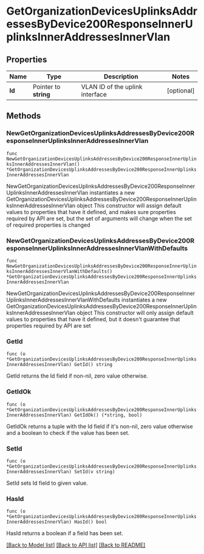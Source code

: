 # GetOrganizationDevicesUplinksAddressesByDevice200ResponseInnerUplinksInnerAddressesInnerVlan

## Properties

Name | Type | Description | Notes
------------ | ------------- | ------------- | -------------
**Id** | Pointer to **string** | VLAN ID of the uplink interface | [optional] 

## Methods

### NewGetOrganizationDevicesUplinksAddressesByDevice200ResponseInnerUplinksInnerAddressesInnerVlan

`func NewGetOrganizationDevicesUplinksAddressesByDevice200ResponseInnerUplinksInnerAddressesInnerVlan() *GetOrganizationDevicesUplinksAddressesByDevice200ResponseInnerUplinksInnerAddressesInnerVlan`

NewGetOrganizationDevicesUplinksAddressesByDevice200ResponseInnerUplinksInnerAddressesInnerVlan instantiates a new GetOrganizationDevicesUplinksAddressesByDevice200ResponseInnerUplinksInnerAddressesInnerVlan object
This constructor will assign default values to properties that have it defined,
and makes sure properties required by API are set, but the set of arguments
will change when the set of required properties is changed

### NewGetOrganizationDevicesUplinksAddressesByDevice200ResponseInnerUplinksInnerAddressesInnerVlanWithDefaults

`func NewGetOrganizationDevicesUplinksAddressesByDevice200ResponseInnerUplinksInnerAddressesInnerVlanWithDefaults() *GetOrganizationDevicesUplinksAddressesByDevice200ResponseInnerUplinksInnerAddressesInnerVlan`

NewGetOrganizationDevicesUplinksAddressesByDevice200ResponseInnerUplinksInnerAddressesInnerVlanWithDefaults instantiates a new GetOrganizationDevicesUplinksAddressesByDevice200ResponseInnerUplinksInnerAddressesInnerVlan object
This constructor will only assign default values to properties that have it defined,
but it doesn't guarantee that properties required by API are set

### GetId

`func (o *GetOrganizationDevicesUplinksAddressesByDevice200ResponseInnerUplinksInnerAddressesInnerVlan) GetId() string`

GetId returns the Id field if non-nil, zero value otherwise.

### GetIdOk

`func (o *GetOrganizationDevicesUplinksAddressesByDevice200ResponseInnerUplinksInnerAddressesInnerVlan) GetIdOk() (*string, bool)`

GetIdOk returns a tuple with the Id field if it's non-nil, zero value otherwise
and a boolean to check if the value has been set.

### SetId

`func (o *GetOrganizationDevicesUplinksAddressesByDevice200ResponseInnerUplinksInnerAddressesInnerVlan) SetId(v string)`

SetId sets Id field to given value.

### HasId

`func (o *GetOrganizationDevicesUplinksAddressesByDevice200ResponseInnerUplinksInnerAddressesInnerVlan) HasId() bool`

HasId returns a boolean if a field has been set.


[[Back to Model list]](../README.md#documentation-for-models) [[Back to API list]](../README.md#documentation-for-api-endpoints) [[Back to README]](../README.md)


